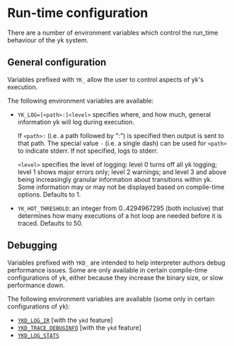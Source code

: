 # Run-time configuration

There are a number of environment variables which control the run_time
behaviour of the yk system.


## General configuration

Variables prefixed with `YK_` allow the user to control aspects of yk's execution.

The following environment variables are available:

* `YK_LOG=[<path>:]<level>` specifies where, and how much, general information
  yk will log during execution.

  If `<path>:` (i.e. a path followed by ":") is specified then output is sent
  to that path. The special value `-` (i.e. a single dash) can be used for
  `<path>` to indicate stderr. If not specified, logs to stderr.

  `<level>` specifies the level of logging: level 0 turns off all yk logging;
  level 1 shows major errors only; level 2 warnings; and level 3 and above
  being increasingly granular information about transitions within yk. Some
  information may or may not be displayed based on compile-time options.
  Defaults to 1.

* `YK_HOT_THRESHOLD`: an integer from 0..4294967295 (both inclusive) that
  determines how many executions of a hot loop are needed before it is traced.
  Defaults to 50.


## Debugging

Variables prefixed with `YKD_` are intended to help interpreter authors debug
performance issues. Some are only available in certain compile-time
configurations of yk, either because they increase the binary size, or slow
performance down.

The following environment variables are available (some only in certain configurations of yk):

* [`YKD_LOG_IR`](understanding_traces.html#ykd_log_ir) [with the `ykd` feature]
* [`YKD_TRACE_DEBUGINFO`](understanding_traces.html#ykd_trace_debuginfo) [with the `ykd` feature]
* [`YKD_LOG_STATS`](profiling.html#jit-statistics)
